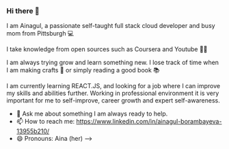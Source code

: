 ### Hi there 👋
I am Ainagul, a passionate self-taught full stack cloud developer and busy mom from Pittsburgh 💻

I take knowledge from open sources such as Coursera and Youtube 👩‍💻

I am always trying grow and learn something new. I lose track of time when I am making crafts 🧶 or simply reading a good book 📚

I am currently learning REACT.JS, and looking for a job where I can improve my skills and abilities further. Working in professional environment it is very important for me to self-improve, career growth and expert self-awareness.

- 💬 Ask me about something I am always ready to help.
- 📫 How to reach me: https://www.linkedin.com/in/ainagul-borambayeva-13955b210/
- 😄 Pronouns: Aina (her)
-->
